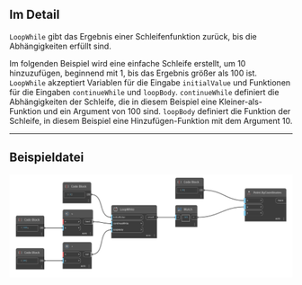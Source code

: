 ## Im Detail
`LoopWhile` gibt das Ergebnis einer Schleifenfunktion zurück, bis die Abhängigkeiten erfüllt sind.

Im folgenden Beispiel wird eine einfache Schleife erstellt, um 10 hinzuzufügen, beginnend mit 1, bis das Ergebnis größer als 100 ist. `LoopWhile` akzeptiert Variablen für die Eingabe `initialValue` und Funktionen für die Eingaben `continueWhile` und `loopBody`. `continueWhile` definiert die Abhängigkeiten der Schleife, die in diesem Beispiel eine Kleiner-als-Funktion und ein Argument von 100 sind. `loopBody` definiert die Funktion der Schleife, in diesem Beispiel eine Hinzufügen-Funktion mit dem Argument 10.
___
## Beispieldatei

![LoopWhile](./LoopWhile_img.jpg)
